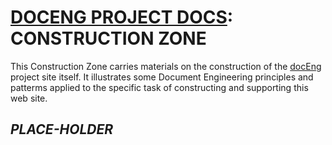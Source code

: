 <!-- index.md  0.0.2                UTF-8                       dh:2022-10-13
     ----1----|----2----|----3----|----4----|----5----|----6----|----7----|--*
     construction structure, manifest, and job jar:
     <https://orcmid.github.io/docEng/construction/construction.txt>
     -->

# [DOCENG PROJECT DOCS](https://orcmid.github.io/docEng): CONSTRUCTION ZONE

This Construction Zone carries materials on the construction of the
[docEng](https://orcmid.github.io/docEng) project site itself.  It illustrates
some Document Engineering principles and patterms applied to the specific task
of constructing and supporting this web site.




## *PLACE-HOLDER*


<!--
     0.0.1 2021-10-29T22:03Z Smooth, change "master" to "main"
     0.0.0 2021-02-15T23:38Z Initial Placeholder

           *** end of docs/construction/index.md ***
     -->
